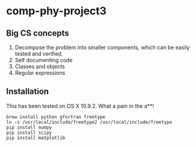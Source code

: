 # comp-phy-project3

## Big CS concepts

1.  Decompose the problem into smaller components, which can be easily tested
    and verified.
2.  Self documenting code
3.  Classes and objects
4.  Regular expressions

## Installation

This has been tested on OS X  10.9.2. What a pain in the a**!

```
brew install python gfortran freetype
ln -s /usr/local/include/freetype2 /usr/local/include/freetype
pip install numpy
pip install scipy
pip install matplotlib
```
